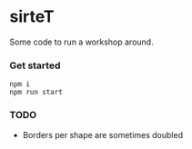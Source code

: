 # sirteT

Some code to run a workshop around.

### Get started
```
npm i
npm run start
```

### TODO

* Borders per shape are sometimes doubled

